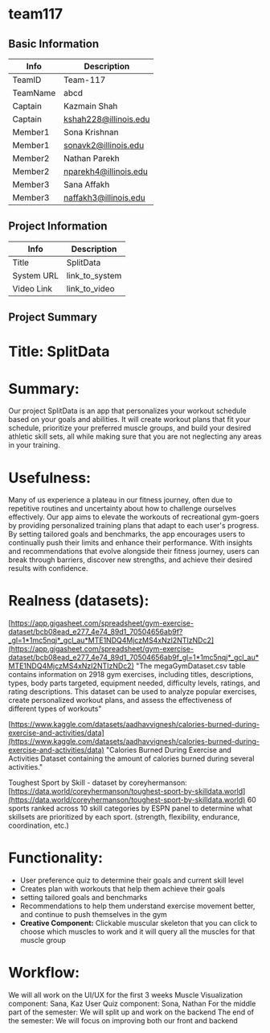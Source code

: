 # team117

## Basic Information

|   Info      |        Description     |
| ----------- | ---------------------- |
| TeamID      |        Team-117        |
| TeamName    |         abcd         |
| Captain     |       Kazmain Shah    |
| Captain     |  kshah228@illinois.edu  |
| Member1     |     Sona Krishnan      |
| Member1     |  sonavk2@illinois.edu   |
| Member2     |    Nathan Parekh      |
| Member2     |   nparekh4@illinois.edu|
| Member3     |     Sana Affakh          |
| Member3     |       naffakh3@illinois.edu      |

## Project Information

|   Info      |        Description     |
| ----------- | ---------------------- |
|  Title      |       SplitData     |
| System URL  |      link_to_system    |
| Video Link  |      link_to_video     |

## Project Summary

# Title: SplitData


# Summary: 
Our project SplitData is an app that personalizes your workout schedule based on your goals and abilities. It will create workout plans that fit your schedule, prioritize your preferred muscle groups, and build your desired athletic skill sets, all while making sure that you are not neglecting any areas in your training.

# Usefulness:
Many of us experience a plateau in our fitness journey, often due to repetitive routines and uncertainty about how to challenge ourselves effectively. Our app aims to elevate the workouts of recreational gym-goers by providing personalized training plans that adapt to each user's progress. By setting tailored goals and benchmarks, the app encourages users to continually push their limits and enhance their performance. With insights and recommendations that evolve alongside their fitness journey, users can break through barriers, discover new strengths, and achieve their desired results with confidence. 


# Realness (datasets):
[https://app.gigasheet.com/spreadsheet/gym-exercise-dataset/bcb08ead_e277_4e74_89d1_70504656ab9f?_gl=1*1mc5nqj*_gcl_au*MTE1NDQ4MjczMS4xNzI2NTIzNDc2](https://app.gigasheet.com/spreadsheet/gym-exercise-dataset/bcb08ead_e277_4e74_89d1_70504656ab9f_gl=1*1mc5nqj*_gcl_au*MTE1NDQ4MjczMS4xNzI2NTIzNDc2)
"The megaGymDataset.csv table contains information on 2918 gym exercises, including titles, descriptions, types, body parts targeted, equipment needed, difficulty levels, ratings, and rating descriptions. This dataset can be used to analyze popular exercises, create personalized workout plans, and assess the effectiveness of different types of workouts"


[https://www.kaggle.com/datasets/aadhavvignesh/calories-burned-during-exercise-and-activities/data](https://www.kaggle.com/datasets/aadhavvignesh/calories-burned-during-exercise-and-activities/data)
"Calories Burned During Exercise and Activities
Dataset containing the amount of calories burned during several activities."


Toughest Sport by Skill - dataset by coreyhermanson: [https://data.world/coreyhermanson/toughest-sport-by-skilldata.world](https://data.world/coreyhermanson/toughest-sport-by-skilldata.world)
60 sports ranked across 10 skill categories by ESPN panel to determine what skillsets are prioritized by each sport. (strength, flexibility, endurance, coordination, etc.)

# Functionality: 
- User preference quiz to determine their goals and current skill level
- Creates plan with workouts that help them achieve their goals
- setting tailored goals and benchmarks
- Recommendations to help them understand exercise movement better, and continue to push themselves in the gym
- **Creative Component:** Clickable muscular skeleton that you can click to choose which muscles to work and it will query all the muscles for that muscle group	




# Workflow:
We will all work on the UI/UX for the first 3 weeks
	Muscle Visualization component: Sana, Kaz
User Quiz component: Sona, Nathan
For the middle part of the semester:
	We will split up and work on the backend
The end of the semester:
	We will focus on improving both our front and backend
